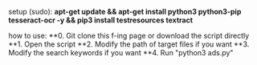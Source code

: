 setup (sudo): 
**apt-get update && apt-get install python3 python3-pip tesseract-ocr -y && pip3 install testresources textract**

how to use:
**0. Git clone this f-ing page or download the script directly
**1. Open the script
**2. Modify the path of target files if you want
**3. Modify the search keywords if you want
**4. Run "python3 ads.py"
